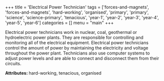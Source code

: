 +++
title = 'Electrical Power Technician'
tags = ['forces-and-magnets', 'forces-and-magnets', 'hard-working', 'organised', 'primary', 'primary', 'science', 'science-primary', 'tenacious', 'year-1', 'year-2', 'year-3', 'year-4', 'year-5', 'year-6']
categories = []
menu = "main"
+++

Electrical power technicians work in nuclear, coal, geothermal or hydroelectric power plants. They are responsible for controlling and monitoring all of the electrical equipment. Electrical power technicians control the amount of power by maintaining the electricity and voltage throughout the power plant. Technicians also use computer systems to adjust power levels and are able to connect and disconnect them from their circuits.

<strong>Attributes: </strong>hard-working, tenacious, organised

